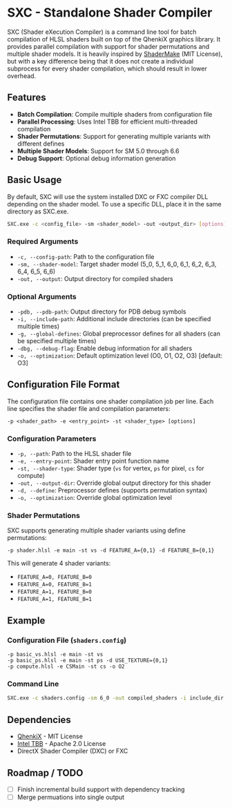 # SXC - Standalone Shader Compiler

SXC (Shader eXecution Compiler) is a command line tool for batch compilation of HLSL shaders built on top of the QhenkiX graphics library. It provides parallel compilation with support for shader permutations and multiple shader models. It is heavily inspired by [ShaderMake](https://github.com/NVIDIA-RTX/ShaderMake) (MIT License), but with a key difference being that it does not create a individual subprocess for every shader compilation, which should result in lower overhead. 

## Features

- **Batch Compilation**: Compile multiple shaders from configuration file
- **Parallel Processing**: Uses Intel TBB for efficient multi-threaded compilation
- **Shader Permutations**: Support for generating multiple variants with different defines
- **Multiple Shader Models**: Support for SM 5.0 through 6.6
- **Debug Support**: Optional debug information generation

## Basic Usage

By default, SXC will use the system installed DXC or FXC compiler DLL depending on the shader model. To use a specific DLL, place it in the same directory as SXC.exe.

```bash
SXC.exe -c <config_file> -sm <shader_model> -out <output_dir> [options]
```

### Required Arguments

- `-c, --config-path`: Path to the configuration file
- `-sm, --shader-model`: Target shader model (5_0, 5_1, 6_0, 6_1, 6_2, 6_3, 6_4, 6_5, 6_6)
- `-out, --output`: Output directory for compiled shaders

### Optional Arguments

- `-pdb, --pdb-path`: Output directory for PDB debug symbols
- `-i, --include-path`: Additional include directories (can be specified multiple times)
- `-g, --global-defines`: Global preprocessor defines for all shaders (can be specified multiple times)
- `-dbg, --debug-flag`: Enable debug information for all shaders
- `-o, --optimization`: Default optimization level (O0, O1, O2, O3) [default: O3]

## Configuration File Format

The configuration file contains one shader compilation job per line. Each line specifies the shader file and compilation parameters:

```
-p <shader_path> -e <entry_point> -st <shader_type> [options]
```

### Configuration Parameters

- `-p, --path`: Path to the HLSL shader file
- `-e, --entry-point`: Shader entry point function name
- `-st, --shader-type`: Shader type (`vs` for vertex, `ps` for pixel, `cs` for compute)
- `-out, --output-dir`: Override global output directory for this shader
- `-d, --define`: Preprocessor defines (supports permutation syntax)
- `-o, --optimization`: Override global optimization level

### Shader Permutations

SXC supports generating multiple shader variants using define permutations:

```
-p shader.hlsl -e main -st vs -d FEATURE_A={0,1} -d FEATURE_B={0,1}
```

This will generate 4 shader variants:
- `FEATURE_A=0, FEATURE_B=0`
- `FEATURE_A=0, FEATURE_B=1`
- `FEATURE_A=1, FEATURE_B=0`
- `FEATURE_A=1, FEATURE_B=1`

## Example

### Configuration File (`shaders.config`)
```
-p basic_vs.hlsl -e main -st vs
-p basic_ps.hlsl -e main -st ps -d USE_TEXTURE={0,1}
-p compute.hlsl -e CSMain -st cs -o O2
```

### Command Line
```bash
SXC.exe -c shaders.config -sm 6_0 -out compiled_shaders -i include_dir -g GLOBAL_DEFINE=1
```

## Dependencies

- [QhenkiX](https://github.com/AaronTian-stack/QhenkiX) - MIT License
- [Intel TBB](https://github.com/uxlfoundation/oneTBB) - Apache 2.0 License
- DirectX Shader Compiler (DXC) or FXC

## Roadmap / TODO

- [ ] Finish incremental build support with dependency tracking
- [ ] Merge permuations into single output